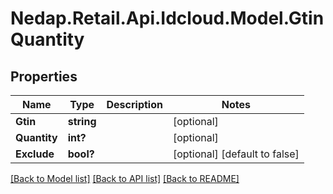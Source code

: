 # Nedap.Retail.Api.Idcloud.Model.GtinQuantity
## Properties

Name | Type | Description | Notes
------------ | ------------- | ------------- | -------------
**Gtin** | **string** |  | [optional] 
**Quantity** | **int?** |  | [optional] 
**Exclude** | **bool?** |  | [optional] [default to false]

[[Back to Model list]](../README.md#documentation-for-models) [[Back to API list]](../README.md#documentation-for-api-endpoints) [[Back to README]](../README.md)

